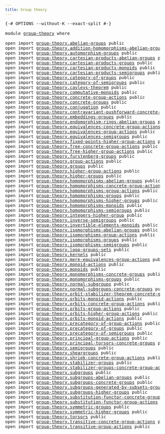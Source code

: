 ```yaml
---
title: Group theory
---
```


<pre class="Agda"><a id="38" class="Symbol">{-#</a> <a id="42" class="Keyword">OPTIONS</a> <a id="50" class="Pragma">--without-K</a> <a id="62" class="Pragma">--exact-split</a> <a id="76" class="Symbol">#-}</a>

<a id="81" class="Keyword">module</a> <a id="88" href="group-theory.html" class="Module">group-theory</a> <a id="101" class="Keyword">where</a>

<a id="108" class="Keyword">open</a> <a id="113" class="Keyword">import</a> <a id="120" href="group-theory.abelian-groups.html" class="Module">group-theory.abelian-groups</a> <a id="148" class="Keyword">public</a>
<a id="155" class="Keyword">open</a> <a id="160" class="Keyword">import</a> <a id="167" href="group-theory.addition-homomorphisms-abelian-groups.html" class="Module">group-theory.addition-homomorphisms-abelian-groups</a> <a id="218" class="Keyword">public</a>
<a id="225" class="Keyword">open</a> <a id="230" class="Keyword">import</a> <a id="237" href="group-theory.automorphism-groups.html" class="Module">group-theory.automorphism-groups</a> <a id="270" class="Keyword">public</a>
<a id="277" class="Keyword">open</a> <a id="282" class="Keyword">import</a> <a id="289" href="group-theory.cartesian-products-abelian-groups.html" class="Module">group-theory.cartesian-products-abelian-groups</a> <a id="336" class="Keyword">public</a>
<a id="343" class="Keyword">open</a> <a id="348" class="Keyword">import</a> <a id="355" href="group-theory.cartesian-products-groups.html" class="Module">group-theory.cartesian-products-groups</a> <a id="394" class="Keyword">public</a>
<a id="401" class="Keyword">open</a> <a id="406" class="Keyword">import</a> <a id="413" href="group-theory.cartesian-products-monoids.html" class="Module">group-theory.cartesian-products-monoids</a> <a id="453" class="Keyword">public</a>
<a id="460" class="Keyword">open</a> <a id="465" class="Keyword">import</a> <a id="472" href="group-theory.cartesian-products-semigroups.html" class="Module">group-theory.cartesian-products-semigroups</a> <a id="515" class="Keyword">public</a>
<a id="522" class="Keyword">open</a> <a id="527" class="Keyword">import</a> <a id="534" href="group-theory.category-of-groups.html" class="Module">group-theory.category-of-groups</a> <a id="566" class="Keyword">public</a>
<a id="573" class="Keyword">open</a> <a id="578" class="Keyword">import</a> <a id="585" href="group-theory.category-of-semigroups.html" class="Module">group-theory.category-of-semigroups</a> <a id="621" class="Keyword">public</a>
<a id="628" class="Keyword">open</a> <a id="633" class="Keyword">import</a> <a id="640" href="group-theory.cayleys-theorem.html" class="Module">group-theory.cayleys-theorem</a> <a id="669" class="Keyword">public</a>
<a id="676" class="Keyword">open</a> <a id="681" class="Keyword">import</a> <a id="688" href="group-theory.commutative-monoids.html" class="Module">group-theory.commutative-monoids</a> <a id="721" class="Keyword">public</a>
<a id="728" class="Keyword">open</a> <a id="733" class="Keyword">import</a> <a id="740" href="group-theory.concrete-group-actions.html" class="Module">group-theory.concrete-group-actions</a> <a id="776" class="Keyword">public</a>
<a id="783" class="Keyword">open</a> <a id="788" class="Keyword">import</a> <a id="795" href="group-theory.concrete-groups.html" class="Module">group-theory.concrete-groups</a> <a id="824" class="Keyword">public</a>
<a id="831" class="Keyword">open</a> <a id="836" class="Keyword">import</a> <a id="843" href="group-theory.conjugation.html" class="Module">group-theory.conjugation</a> <a id="868" class="Keyword">public</a>
<a id="875" class="Keyword">open</a> <a id="880" class="Keyword">import</a> <a id="887" href="group-theory.contravariant-pushforward-concrete-group-actions.html" class="Module">group-theory.contravariant-pushforward-concrete-group-actions</a> <a id="949" class="Keyword">public</a>
<a id="956" class="Keyword">open</a> <a id="961" class="Keyword">import</a> <a id="968" href="group-theory.embeddings-groups.html" class="Module">group-theory.embeddings-groups</a> <a id="999" class="Keyword">public</a>
<a id="1006" class="Keyword">open</a> <a id="1011" class="Keyword">import</a> <a id="1018" href="group-theory.endomorphism-rings-abelian-groups.html" class="Module">group-theory.endomorphism-rings-abelian-groups</a> <a id="1065" class="Keyword">public</a>
<a id="1072" class="Keyword">open</a> <a id="1077" class="Keyword">import</a> <a id="1084" href="group-theory.equivalences-concrete-group-actions.html" class="Module">group-theory.equivalences-concrete-group-actions</a> <a id="1133" class="Keyword">public</a>
<a id="1140" class="Keyword">open</a> <a id="1145" class="Keyword">import</a> <a id="1152" href="group-theory.equivalences-group-actions.html" class="Module">group-theory.equivalences-group-actions</a> <a id="1192" class="Keyword">public</a>
<a id="1199" class="Keyword">open</a> <a id="1204" class="Keyword">import</a> <a id="1211" href="group-theory.equivalences-semigroups.html" class="Module">group-theory.equivalences-semigroups</a> <a id="1248" class="Keyword">public</a>
<a id="1255" class="Keyword">open</a> <a id="1260" class="Keyword">import</a> <a id="1267" href="group-theory.fixed-points-higher-group-actions.html" class="Module">group-theory.fixed-points-higher-group-actions</a> <a id="1314" class="Keyword">public</a>
<a id="1321" class="Keyword">open</a> <a id="1326" class="Keyword">import</a> <a id="1333" href="group-theory.free-concrete-group-actions.html" class="Module">group-theory.free-concrete-group-actions</a> <a id="1374" class="Keyword">public</a>
<a id="1381" class="Keyword">open</a> <a id="1386" class="Keyword">import</a> <a id="1393" href="group-theory.free-higher-group-actions.html" class="Module">group-theory.free-higher-group-actions</a> <a id="1432" class="Keyword">public</a>
<a id="1439" class="Keyword">open</a> <a id="1444" class="Keyword">import</a> <a id="1451" href="group-theory.furstenberg-groups.html" class="Module">group-theory.furstenberg-groups</a> <a id="1483" class="Keyword">public</a>
<a id="1490" class="Keyword">open</a> <a id="1495" class="Keyword">import</a> <a id="1502" href="group-theory.group-actions.html" class="Module">group-theory.group-actions</a> <a id="1529" class="Keyword">public</a>
<a id="1536" class="Keyword">open</a> <a id="1541" class="Keyword">import</a> <a id="1548" href="group-theory.groups.html" class="Module">group-theory.groups</a> <a id="1568" class="Keyword">public</a>
<a id="1575" class="Keyword">open</a> <a id="1580" class="Keyword">import</a> <a id="1587" href="group-theory.higher-group-actions.html" class="Module">group-theory.higher-group-actions</a> <a id="1621" class="Keyword">public</a>
<a id="1628" class="Keyword">open</a> <a id="1633" class="Keyword">import</a> <a id="1640" href="group-theory.higher-groups.html" class="Module">group-theory.higher-groups</a> <a id="1667" class="Keyword">public</a>
<a id="1674" class="Keyword">open</a> <a id="1679" class="Keyword">import</a> <a id="1686" href="group-theory.homomorphisms-abelian-groups.html" class="Module">group-theory.homomorphisms-abelian-groups</a> <a id="1728" class="Keyword">public</a>
<a id="1735" class="Keyword">open</a> <a id="1740" class="Keyword">import</a> <a id="1747" href="group-theory.homomorphisms-concrete-group-actions.html" class="Module">group-theory.homomorphisms-concrete-group-actions</a> <a id="1797" class="Keyword">public</a>
<a id="1804" class="Keyword">open</a> <a id="1809" class="Keyword">import</a> <a id="1816" href="group-theory.homomorphisms-group-actions.html" class="Module">group-theory.homomorphisms-group-actions</a> <a id="1857" class="Keyword">public</a>
<a id="1864" class="Keyword">open</a> <a id="1869" class="Keyword">import</a> <a id="1876" href="group-theory.homomorphisms-groups.html" class="Module">group-theory.homomorphisms-groups</a> <a id="1910" class="Keyword">public</a>
<a id="1917" class="Keyword">open</a> <a id="1922" class="Keyword">import</a> <a id="1929" href="group-theory.homomorphisms-higher-groups.html" class="Module">group-theory.homomorphisms-higher-groups</a> <a id="1970" class="Keyword">public</a>
<a id="1977" class="Keyword">open</a> <a id="1982" class="Keyword">import</a> <a id="1989" href="group-theory.homomorphisms-monoids.html" class="Module">group-theory.homomorphisms-monoids</a> <a id="2024" class="Keyword">public</a>
<a id="2031" class="Keyword">open</a> <a id="2036" class="Keyword">import</a> <a id="2043" href="group-theory.homomorphisms-semigroups.html" class="Module">group-theory.homomorphisms-semigroups</a> <a id="2081" class="Keyword">public</a>
<a id="2088" class="Keyword">open</a> <a id="2093" class="Keyword">import</a> <a id="2100" href="group-theory.integers-higher-group.html" class="Module">group-theory.integers-higher-group</a> <a id="2135" class="Keyword">public</a>
<a id="2142" class="Keyword">open</a> <a id="2147" class="Keyword">import</a> <a id="2154" href="group-theory.inverse-semigroups.html" class="Module">group-theory.inverse-semigroups</a> <a id="2186" class="Keyword">public</a>
<a id="2193" class="Keyword">open</a> <a id="2198" class="Keyword">import</a> <a id="2205" href="group-theory.invertible-elements-monoids.html" class="Module">group-theory.invertible-elements-monoids</a> <a id="2246" class="Keyword">public</a>
<a id="2253" class="Keyword">open</a> <a id="2258" class="Keyword">import</a> <a id="2265" href="group-theory.isomorphisms-abelian-groups.html" class="Module">group-theory.isomorphisms-abelian-groups</a> <a id="2306" class="Keyword">public</a>
<a id="2313" class="Keyword">open</a> <a id="2318" class="Keyword">import</a> <a id="2325" href="group-theory.isomorphisms-group-actions.html" class="Module">group-theory.isomorphisms-group-actions</a> <a id="2365" class="Keyword">public</a>
<a id="2372" class="Keyword">open</a> <a id="2377" class="Keyword">import</a> <a id="2384" href="group-theory.isomorphisms-groups.html" class="Module">group-theory.isomorphisms-groups</a> <a id="2417" class="Keyword">public</a>
<a id="2424" class="Keyword">open</a> <a id="2429" class="Keyword">import</a> <a id="2436" href="group-theory.isomorphisms-semigroups.html" class="Module">group-theory.isomorphisms-semigroups</a> <a id="2473" class="Keyword">public</a>
<a id="2480" class="Keyword">open</a> <a id="2485" class="Keyword">import</a> <a id="2492" href="group-theory.loop-groups-sets.html" class="Module">group-theory.loop-groups-sets</a> <a id="2522" class="Keyword">public</a>
<a id="2529" class="Keyword">open</a> <a id="2534" class="Keyword">import</a> <a id="2541" href="group-theory.kernels.html" class="Module">group-theory.kernels</a> <a id="2562" class="Keyword">public</a>
<a id="2569" class="Keyword">open</a> <a id="2574" class="Keyword">import</a> <a id="2581" href="group-theory.mere-equivalences-group-actions.html" class="Module">group-theory.mere-equivalences-group-actions</a> <a id="2626" class="Keyword">public</a>
<a id="2633" class="Keyword">open</a> <a id="2638" class="Keyword">import</a> <a id="2645" href="group-theory.monoid-actions.html" class="Module">group-theory.monoid-actions</a> <a id="2673" class="Keyword">public</a>
<a id="2680" class="Keyword">open</a> <a id="2685" class="Keyword">import</a> <a id="2692" href="group-theory.monoids.html" class="Module">group-theory.monoids</a> <a id="2713" class="Keyword">public</a>
<a id="2720" class="Keyword">open</a> <a id="2725" class="Keyword">import</a> <a id="2732" href="group-theory.monomorphisms-concrete-groups.html" class="Module">group-theory.monomorphisms-concrete-groups</a> <a id="2775" class="Keyword">public</a>
<a id="2782" class="Keyword">open</a> <a id="2787" class="Keyword">import</a> <a id="2794" href="group-theory.monomorphisms-groups.html" class="Module">group-theory.monomorphisms-groups</a> <a id="2828" class="Keyword">public</a>
<a id="2835" class="Keyword">open</a> <a id="2840" class="Keyword">import</a> <a id="2847" href="group-theory.normal-subgroups.html" class="Module">group-theory.normal-subgroups</a> <a id="2877" class="Keyword">public</a>
<a id="2884" class="Keyword">open</a> <a id="2889" class="Keyword">import</a> <a id="2896" href="group-theory.normal-subgroups-concrete-groups.html" class="Module">group-theory.normal-subgroups-concrete-groups</a> <a id="2942" class="Keyword">public</a>
<a id="2949" class="Keyword">open</a> <a id="2954" class="Keyword">import</a> <a id="2961" href="group-theory.orbit-stabilizer-theorem-concrete-groups.html" class="Module">group-theory.orbit-stabilizer-theorem-concrete-groups</a> <a id="3015" class="Keyword">public</a>
<a id="3022" class="Keyword">open</a> <a id="3027" class="Keyword">import</a> <a id="3034" href="group-theory.orbits-monoid-actions.html" class="Module">group-theory.orbits-monoid-actions</a> <a id="3069" class="Keyword">public</a>
<a id="3076" class="Keyword">open</a> <a id="3081" class="Keyword">import</a> <a id="3088" href="group-theory.orbits-concrete-group-actions.html" class="Module">group-theory.orbits-concrete-group-actions</a> <a id="3131" class="Keyword">public</a>
<a id="3138" class="Keyword">open</a> <a id="3143" class="Keyword">import</a> <a id="3150" href="group-theory.orbits-group-actions.html" class="Module">group-theory.orbits-group-actions</a> <a id="3184" class="Keyword">public</a>
<a id="3191" class="Keyword">open</a> <a id="3196" class="Keyword">import</a> <a id="3203" href="group-theory.orbits-higher-group-actions.html" class="Module">group-theory.orbits-higher-group-actions</a> <a id="3244" class="Keyword">public</a>
<a id="3251" class="Keyword">open</a> <a id="3256" class="Keyword">import</a> <a id="3263" href="group-theory.orbits-monoid-actions.html" class="Module">group-theory.orbits-monoid-actions</a> <a id="3298" class="Keyword">public</a>
<a id="3305" class="Keyword">open</a> <a id="3310" class="Keyword">import</a> <a id="3317" href="group-theory.precategory-of-group-actions.html" class="Module">group-theory.precategory-of-group-actions</a> <a id="3359" class="Keyword">public</a>
<a id="3366" class="Keyword">open</a> <a id="3371" class="Keyword">import</a> <a id="3378" href="group-theory.precategory-of-groups.html" class="Module">group-theory.precategory-of-groups</a> <a id="3413" class="Keyword">public</a>
<a id="3420" class="Keyword">open</a> <a id="3425" class="Keyword">import</a> <a id="3432" href="group-theory.precategory-of-semigroups.html" class="Module">group-theory.precategory-of-semigroups</a> <a id="3471" class="Keyword">public</a>
<a id="3478" class="Keyword">open</a> <a id="3483" class="Keyword">import</a> <a id="3490" href="group-theory.principal-group-actions.html" class="Module">group-theory.principal-group-actions</a> <a id="3527" class="Keyword">public</a>
<a id="3534" class="Keyword">open</a> <a id="3539" class="Keyword">import</a> <a id="3546" href="group-theory.principal-torsors-concrete-groups.html" class="Module">group-theory.principal-torsors-concrete-groups</a> <a id="3593" class="Keyword">public</a>
<a id="3600" class="Keyword">open</a> <a id="3605" class="Keyword">import</a> <a id="3612" href="group-theory.semigroups.html" class="Module">group-theory.semigroups</a> <a id="3636" class="Keyword">public</a>
<a id="3643" class="Keyword">open</a> <a id="3648" class="Keyword">import</a> <a id="3655" href="group-theory.sheargroups.html" class="Module">group-theory.sheargroups</a> <a id="3680" class="Keyword">public</a>
<a id="3687" class="Keyword">open</a> <a id="3692" class="Keyword">import</a> <a id="3699" href="group-theory.shriek-concrete-group-actions.html" class="Module">group-theory.shriek-concrete-group-actions</a> <a id="3742" class="Keyword">public</a>
<a id="3749" class="Keyword">open</a> <a id="3754" class="Keyword">import</a> <a id="3761" href="group-theory.stabilizer-groups.html" class="Module">group-theory.stabilizer-groups</a> <a id="3792" class="Keyword">public</a>
<a id="3799" class="Keyword">open</a> <a id="3804" class="Keyword">import</a> <a id="3811" href="group-theory.stabilizer-groups-concrete-group-actions.html" class="Module">group-theory.stabilizer-groups-concrete-group-actions</a> <a id="3865" class="Keyword">public</a>
<a id="3872" class="Keyword">open</a> <a id="3877" class="Keyword">import</a> <a id="3884" href="group-theory.subgroups.html" class="Module">group-theory.subgroups</a> <a id="3907" class="Keyword">public</a>
<a id="3914" class="Keyword">open</a> <a id="3919" class="Keyword">import</a> <a id="3926" href="group-theory.subgroups-abelian-groups.html" class="Module">group-theory.subgroups-abelian-groups</a> <a id="3964" class="Keyword">public</a>
<a id="3971" class="Keyword">open</a> <a id="3976" class="Keyword">import</a> <a id="3983" href="group-theory.subgroups-concrete-groups.html" class="Module">group-theory.subgroups-concrete-groups</a> <a id="4022" class="Keyword">public</a>
<a id="4029" class="Keyword">open</a> <a id="4034" class="Keyword">import</a> <a id="4041" href="group-theory.subgroups-generated-by-subsets-groups.html" class="Module">group-theory.subgroups-generated-by-subsets-groups</a> <a id="4092" class="Keyword">public</a>
<a id="4099" class="Keyword">open</a> <a id="4104" class="Keyword">import</a> <a id="4111" href="group-theory.subgroups-higher-groups.html" class="Module">group-theory.subgroups-higher-groups</a> <a id="4148" class="Keyword">public</a>
<a id="4155" class="Keyword">open</a> <a id="4160" class="Keyword">import</a> <a id="4167" href="group-theory.substitution-functor-concrete-group-actions.html" class="Module">group-theory.substitution-functor-concrete-group-actions</a> <a id="4224" class="Keyword">public</a>
<a id="4231" class="Keyword">open</a> <a id="4236" class="Keyword">import</a> <a id="4243" href="group-theory.substitution-functor-group-actions.html" class="Module">group-theory.substitution-functor-group-actions</a> <a id="4291" class="Keyword">public</a>
<a id="4298" class="Keyword">open</a> <a id="4303" class="Keyword">import</a> <a id="4310" href="group-theory.symmetric-groups.html" class="Module">group-theory.symmetric-groups</a> <a id="4340" class="Keyword">public</a>
<a id="4347" class="Keyword">open</a> <a id="4352" class="Keyword">import</a> <a id="4359" href="group-theory.symmetric-higher-groups.html" class="Module">group-theory.symmetric-higher-groups</a> <a id="4396" class="Keyword">public</a>
<a id="4403" class="Keyword">open</a> <a id="4408" class="Keyword">import</a> <a id="4415" href="group-theory.torsors.html" class="Module">group-theory.torsors</a> <a id="4436" class="Keyword">public</a>
<a id="4443" class="Keyword">open</a> <a id="4448" class="Keyword">import</a> <a id="4455" href="group-theory.transitive-concrete-group-actions.html" class="Module">group-theory.transitive-concrete-group-actions</a> <a id="4502" class="Keyword">public</a>
<a id="4509" class="Keyword">open</a> <a id="4514" class="Keyword">import</a> <a id="4521" href="group-theory.transitive-group-actions.html" class="Module">group-theory.transitive-group-actions</a> <a id="4559" class="Keyword">public</a>
</pre>